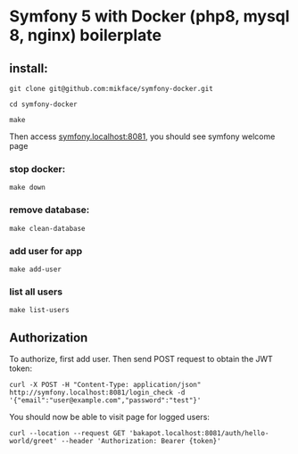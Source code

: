 # Symfony 5 with Docker (php8, mysql 8, nginx) boilerplate

## install:

`git clone git@github.com:mikface/symfony-docker.git`

`cd symfony-docker`

`make`

Then access [symfony.localhost:8081](symfony.localhost:8081), you should see symfony welcome page

### stop docker:

`make down`

### remove database:

`make clean-database`

### add user for app

`make add-user`

### list all users

`make list-users`

## Authorization

To authorize, first add user. Then send POST request to obtain the JWT token:

`curl -X POST -H "Content-Type: application/json" http://symfony.localhost:8081/login_check -d '{"email":"user@example.com","password":"test"}'`

You should now be able to visit page for logged users:

`curl --location --request GET 'bakapot.localhost:8081/auth/hello-world/greet' --header 'Authorization: Bearer {token}'`

